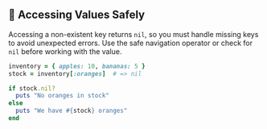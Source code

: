 ## 🔑 Accessing Values Safely
Accessing a non-existent key returns `nil`, so you must handle missing keys to avoid unexpected errors. Use the safe navigation operator or check for `nil` before working with the value.

```ruby
inventory = { apples: 10, bananas: 5 }
stock = inventory[:oranges]  # => nil

if stock.nil?
  puts "No oranges in stock"
else
  puts "We have #{stock} oranges"
end
```